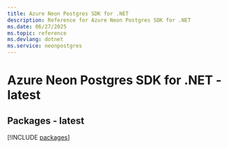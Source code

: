```yaml
---
title: Azure Neon Postgres SDK for .NET
description: Reference for Azure Neon Postgres SDK for .NET
ms.date: 06/27/2025
ms.topic: reference
ms.devlang: dotnet
ms.service: neonpostgres
---
```

# Azure Neon Postgres SDK for .NET - latest
## Packages - latest
[!INCLUDE [packages](neon-postgres-index.md)]